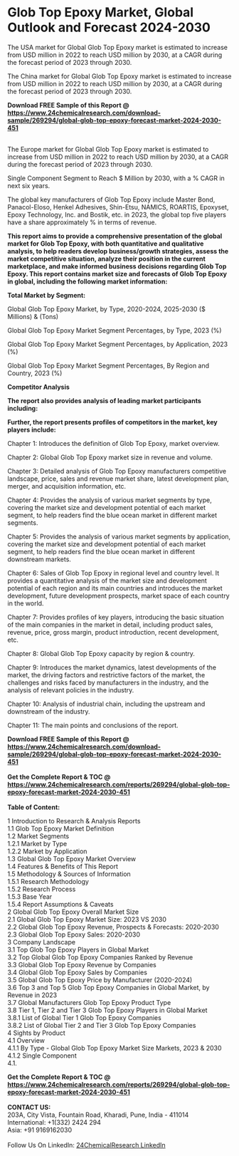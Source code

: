 <h1>Glob Top Epoxy Market, Global Outlook and Forecast 2024-2030</h1><p>The USA market for Global Glob Top Epoxy market is estimated to increase from USD million in 2022 to reach USD million by 2030, at a CAGR during the forecast period of 2023 through 2030.</p><p>
</p><p>The China market for Global Glob Top Epoxy market is estimated to increase from USD million in 2022 to reach USD million by 2030, at a CAGR during the forecast period of 2023 through 2030.</p><div><b>Download FREE Sample of this Report @ 
            <a href="https://www.24chemicalresearch.com/download-sample/269294/global-glob-top-epoxy-forecast-market-2024-2030-451">
            https://www.24chemicalresearch.com/download-sample/269294/global-glob-top-epoxy-forecast-market-2024-2030-451</a></b></div><br><p>
</p><p>The Europe market for Global Glob Top Epoxy market is estimated to increase from USD million in 2022 to reach USD million by 2030, at a CAGR during the forecast period of 2023 through 2030.</p><p>
Single Component Segment to Reach $ Million by 2030, with a % CAGR in next six years.</p><p>
The global key manufacturers of Glob Top Epoxy include Master Bond, Panacol-Eloso, Henkel Adhesives, Shin-Etsu, NAMICS, ROARTIS, Epoxyset, Epoxy Technology, Inc. and Bostik, etc. in 2023, the global top five players have a share approximately % in terms of revenue.</p><p>
<strong>This report aims to provide a comprehensive presentation of the global market for Glob Top Epoxy, with both quantitative and qualitative analysis, to help readers develop business/growth strategies, assess the market competitive situation, analyze their position in the current marketplace, and make informed business decisions regarding Glob Top Epoxy. This report contains market size and forecasts of Glob Top Epoxy in global, including the following market information:</strong></p><p>
</p><p>
<strong>Total Market by Segment:</strong></p><p>
Global Glob Top Epoxy Market, by Type, 2020-2024, 2025-2030 ($ Millions) &amp; (Tons)</p><p>
Global Glob Top Epoxy Market Segment Percentages, by Type, 2023 (%)</p><p>
</p><p>
Global Glob Top Epoxy Market Segment Percentages, by Application, 2023 (%)</p><p>
</p><p>
Global Glob Top Epoxy Market Segment Percentages, By Region and Country, 2023 (%)</p><p>
</p><p>
	</p><p>
<strong>Competitor Analysis</strong></p><p>
<strong>The report also provides analysis of leading market participants including:</strong></p><p>
</p><p>
<strong>Further, the report presents profiles of competitors in the market, key players include:</strong></p><p>
</p><p>
Chapter 1: Introduces the definition of Glob Top Epoxy, market overview.</p><p>
Chapter 2: Global Glob Top Epoxy market size in revenue and volume.</p><p>
Chapter 3: Detailed analysis of Glob Top Epoxy manufacturers competitive landscape, price, sales and revenue market share, latest development plan, merger, and acquisition information, etc.</p><p>
Chapter 4: Provides the analysis of various market segments by type, covering the market size and development potential of each market segment, to help readers find the blue ocean market in different market segments.</p><p>
Chapter 5: Provides the analysis of various market segments by application, covering the market size and development potential of each market segment, to help readers find the blue ocean market in different downstream markets.</p><p>
Chapter 6: Sales of Glob Top Epoxy in regional level and country level. It provides a quantitative analysis of the market size and development potential of each region and its main countries and introduces the market development, future development prospects, market space of each country in the world.</p><p>
Chapter 7: Provides profiles of key players, introducing the basic situation of the main companies in the market in detail, including product sales, revenue, price, gross margin, product introduction, recent development, etc.</p><p>
Chapter 8: Global Glob Top Epoxy capacity by region &amp; country.</p><p>
Chapter 9: Introduces the market dynamics, latest developments of the market, the driving factors and restrictive factors of the market, the challenges and risks faced by manufacturers in the industry, and the analysis of relevant policies in the industry.</p><p>
Chapter 10: Analysis of industrial chain, including the upstream and downstream of the industry.</p><p>
Chapter 11: The main points and conclusions of the report.</p><div><b>Download FREE Sample of this Report @ 
            <a href="https://www.24chemicalresearch.com/download-sample/269294/global-glob-top-epoxy-forecast-market-2024-2030-451">
            https://www.24chemicalresearch.com/download-sample/269294/global-glob-top-epoxy-forecast-market-2024-2030-451</a></b></div><br><div><b>Get the Complete Report & TOC @ 
            <a href="https://www.24chemicalresearch.com/reports/269294/global-glob-top-epoxy-forecast-market-2024-2030-451">
            https://www.24chemicalresearch.com/reports/269294/global-glob-top-epoxy-forecast-market-2024-2030-451</a></b></div><br>
            <b>Table of Content:</b><p>1 Introduction to Research & Analysis Reports<br />
    1.1 Glob Top Epoxy Market Definition<br />
    1.2 Market Segments<br />
        1.2.1 Market by Type<br />
        1.2.2 Market by Application<br />
    1.3 Global Glob Top Epoxy Market Overview<br />
    1.4 Features & Benefits of This Report<br />
    1.5 Methodology & Sources of Information<br />
        1.5.1 Research Methodology<br />
        1.5.2 Research Process<br />
        1.5.3 Base Year<br />
        1.5.4 Report Assumptions & Caveats<br />
2 Global Glob Top Epoxy Overall Market Size<br />
    2.1 Global Glob Top Epoxy Market Size: 2023 VS 2030<br />
    2.2 Global Glob Top Epoxy Revenue, Prospects & Forecasts: 2020-2030<br />
    2.3 Global Glob Top Epoxy Sales: 2020-2030<br />
3 Company Landscape<br />
    3.1 Top Glob Top Epoxy Players in Global Market<br />
    3.2 Top Global Glob Top Epoxy Companies Ranked by Revenue<br />
    3.3 Global Glob Top Epoxy Revenue by Companies<br />
    3.4 Global Glob Top Epoxy Sales by Companies<br />
    3.5 Global Glob Top Epoxy Price by Manufacturer (2020-2024)<br />
    3.6 Top 3 and Top 5 Glob Top Epoxy Companies in Global Market, by Revenue in 2023<br />
    3.7 Global Manufacturers Glob Top Epoxy Product Type<br />
    3.8 Tier 1, Tier 2 and Tier 3 Glob Top Epoxy Players in Global Market<br />
        3.8.1 List of Global Tier 1 Glob Top Epoxy Companies<br />
        3.8.2 List of Global Tier 2 and Tier 3 Glob Top Epoxy Companies<br />
4 Sights by Product<br />
    4.1 Overview<br />
        4.1.1 By Type - Global Glob Top Epoxy Market Size Markets, 2023 & 2030<br />
        4.1.2 Single Component<br />
        4.1.</p><div><b>Get the Complete Report & TOC @ 
            <a href="https://www.24chemicalresearch.com/reports/269294/global-glob-top-epoxy-forecast-market-2024-2030-451">
            https://www.24chemicalresearch.com/reports/269294/global-glob-top-epoxy-forecast-market-2024-2030-451</a></b></div><br><b>CONTACT US:</b><br>
            203A, City Vista, Fountain Road, Kharadi, Pune, India - 411014<br>
            International: +1(332) 2424 294<br>
            Asia: +91 9169162030 <br><br>
            Follow Us On LinkedIn: <a href="https://www.linkedin.com/company/24chemicalresearch/">24ChemicalResearch LinkedIn</a>